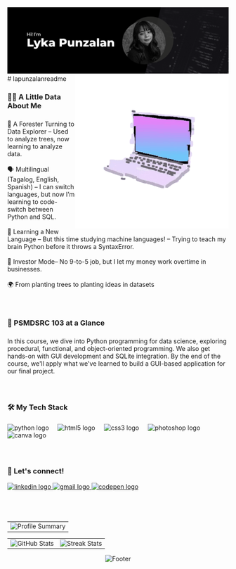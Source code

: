 <!--
-----------------------Banner-------------------------------
-->

<img src="Black and White Modern Business LinkedIn Banner.png" />
# lapunzalanreadme

<img src="macbook-GIF-unscreen.gif" min-width="300px" max-width="300px" width="350px" align="right">
<h3 align="left">👩‍💻  A Little Data About Me</h3>

###

<p align="left">🌲 A Forester Turning to Data Explorer – Used to analyze trees, now learning to analyze data. <br><br>🗣 Multilingual (Tagalog, English, Spanish) – I can switch languages, but now I’m learning to code-switch between Python and SQL.<br><br>💾 Learning a New Language – But this time studying machine languages! – Trying to teach my brain Python before it throws a SyntaxError.<br><br>🏢 Investor Mode– No 9-to-5 job, but I let my money work overtime in businesses.<br><br>🌍 From planting trees to planting ideas in datasets</p>

###
<!--
-----------------------About Course-------------------------------
-->
<br clear="both">
<h3 align="left">📖 PSMDSRC 103 at a Glance</h3>

###

<p align="left">In this course, we dive into Python programming for data science, exploring procedural, functional, and object-oriented programming. We also get hands-on with GUI development and SQLite integration. By the end of the course, we'll apply what we've learned to build a GUI-based application for our final project.</p>

###

<!--
-----------------------Tools/languages-------------------------------
-->
<br clear="both">
<h3 align="left">🛠 My Tech Stack</h3>

###

<div align="left">
  <img src="https://cdn.jsdelivr.net/gh/devicons/devicon/icons/python/python-original.svg" height="40" alt="python logo"  />
  <img width="12" />
  <img src="https://cdn.jsdelivr.net/gh/devicons/devicon/icons/html5/html5-original.svg" height="40" alt="html5 logo"  />
  <img width="12" />
  <img src="https://cdn.jsdelivr.net/gh/devicons/devicon/icons/css3/css3-original.svg" height="40" alt="css3 logo"  />
  <img width="12" />
  <img src="https://cdn.jsdelivr.net/gh/devicons/devicon/icons/photoshop/photoshop-plain.svg" height="40" alt="photoshop logo"  />
  <img width="12" />
  <img src="https://cdn.jsdelivr.net/gh/devicons/devicon/icons/canva/canva-original.svg" height="40" alt="canva logo"  />
</div>

###
<!--
-----------------------Contact Info-------------------------------
-->
<br clear="both">
<h3 align="left">🤝 Let's connect!</h3>

<div align="left">
  <a href="https://www.linkedin.com/in/lapunzalan/" target="_blank">
    <img src="https://img.shields.io/static/v1?message=LinkedIn&logo=linkedin&label=&color=383836&logoColor=blue&labelColor=&style=for-the-badge" height="35" alt="linkedin logo"  />
  </a>
  <a href="https://mail.google.com/mail/?view=cm&to=qlapunzalan@tip.edu.ph&subject=Hello&body=This%20is%20a%20test%20email." target="_blank">
    <img src="https://img.shields.io/static/v1?message=Gmail&logo=gmail&label=&color=ebead8&logoColor=red&labelColor=&style=for-the-badge" height="35" alt="gmail logo"  />
  </a>
  <a href="https://codepen.io/lapunzalan29" target="_blank">
    <img src="https://img.shields.io/static/v1?message=Codepen&logo=codepen&label=&color=383836&logoColor=white&labelColor=&style=for-the-badge" height="35" alt="codepen logo"  />
  </a>
</div>

###

<!--
-----------------------Stats-------------------------------
-->
<br clear="both">
<br>

<table width="100%" align="center">
<tr>
<td>
  <img width="600em" src="http://github-profile-summary-cards.vercel.app/api/cards/profile-details?username=lapunzalan29&theme=apprentice" alt="Profile Summary">
</td>
</tr>
</table>

<table width="100%" align="center">
<tr>
<td>
  <img width="400em" src="http://github-profile-summary-cards.vercel.app/api/cards/stats?username=lapunzalan29&theme=apprentice" alt="GitHub Stats"/>
</td>
<td>
  <img width="400em" src="https://git-hub-streak-stats.vercel.app?user=lapunzalan29&theme=apprentice&hide_border=true&card_width=355" alt="Streak Stats"/>
</td>
</tr>
</table>

<!--
-----------------------Footer-------------------------------
-->

<p align="center">
  <img src="https://capsule-render.vercel.app/api?type=waving&height=75&color=0:d9d993,50:45453f,100:edede1&section=footer&reversal=true&textBg=false" alt="Footer"/>
</p>
